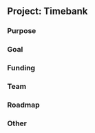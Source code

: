 ## Project: Timebank

### Purpose



### Goal



### Funding



### Team




### Roadmap




### Other